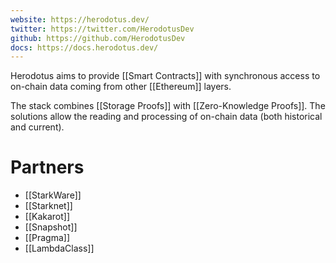 ```yaml
---
website: https://herodotus.dev/
twitter: https://twitter.com/HerodotusDev
github: https://github.com/HerodotusDev
docs: https://docs.herodotus.dev/
---
```

Herodotus aims to provide [[Smart Contracts]] with synchronous access to on-chain data coming from other [[Ethereum]] layers.

The stack combines [[Storage Proofs]] with [[Zero-Knowledge Proofs]]. The solutions allow the reading and processing of on-chain data (both historical and current).
# Partners
- [[StarkWare]]
- [[Starknet]]
- [[Kakarot]]
- [[Snapshot]]
- [[Pragma]]
- [[LambdaClass]]